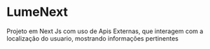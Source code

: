 # LumeNext
Projeto em Next Js com uso de Apis Externas, que interagem com a localização do usuario, mostrando informações pertinentes
